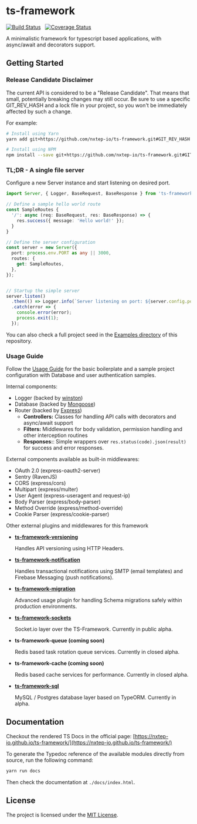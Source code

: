 ts-framework
============

[![Build Status](https://travis-ci.org/nxtep-io/ts-framework.svg?branch=master)](https://travis-ci.org/nxtep-io/ts-framework) &nbsp; [![Coverage Status](https://coveralls.io/repos/github/nxtep-io/ts-framework/badge.svg?branch=master)](https://coveralls.io/github/nxtep-io/ts-framework?branch=master)

A minimalistic framework for typescript based applications, with async/await and decorators support.


## Getting Started

### Release Candidate Disclaimer

The current API is considered to be a "Release Candidate". That means that small, potentially breaking 
changes may still occur. Be sure to use a specific GIT_REV_HASH and a lock file in your project, so you
won't be immediately affected by such a change.

For example:

```bash
# Install using Yarn
yarn add git+https://github.com/nxtep-io/ts-framework.git#GIT_REV_HASH 

# Install using NPM
npm install --save git+https://github.com/nxtep-io/ts-framework.git#GIT_REV_HASH 
``` 

### TL;DR - A single file server

Configure a new Server instance and start listening on desired port. 

```typescript
import Server, { Logger, BaseRequest, BaseResponse } from 'ts-framework';

// Define a sample hello world route
const SampleRoutes {
  '/': async (req: BaseRequest, res: BaseResponse) => {
    res.success({ message: 'Hello world!' });
  }
}

// Define the server configuration
const server = new Server({
  port: process.env.PORT as any || 3000,
  routes: {
    get: SampleRoutes,
  },
});


// Startup the simple server
server.listen()
  .then(() => Logger.info(`Server listening on port: ${server.config.port}`))
  .catch(error => {
    console.error(error);
    process.exit(1);
  });
```

You can also check a full project seed in the [Examples directory](./example) of this repository.

### Usage Guide

Follow the [Usage Guide](./GUIDE.md) for the basic boilerplate and a sample project configuration with
Database and user authentication samples.

Internal components:

- Logger (backed by [winston](https://npmjs.org/package/winston))
- Database (backed by [Mongoose](https://npmjs.org/package/mongoose))
- Router (backed by [Express](https://npmjs.org/package/express))
  - **Controllers:** Classes for handling API calls with decorators and async/await support
  - **Filters:** Middlewares for body validation, permission handling and other interception routines
  - **Responses:**: Simple wrappers over `res.status(code).json(result)` for success and error responses.

External components available as built-in middlewares: 

- OAuth 2.0 (express-oauth2-server)
- Sentry (RavenJS)
- CORS (express/cors)
- Multipart (express/multer)
- User Agent (express-useragent and request-ip)
- Body Parser (express/body-parser)
- Method Override (express/method-override)
- Cookie Parser (express/cookie-parser)

Other external plugins and middlewares for this framework

- **[ts-framework-versioning](https://github.com/nxtep-io/ts-framework-versioning)**

    Handles API versioning using HTTP Headers.
    
- **[ts-framework-notification](https://github.com/nxtep-io/ts-framework-notification)**

    Handles transactional notifications using SMTP (email templates) and Firebase Messaging (push notifications).

- **[ts-framework-migration](https://github.com/nxtep-io/ts-framework-migration)**

    Advanced usage plugin for handling Schema migrations safely within production environments.

- **[ts-framework-sockets](https://github.com/nxtep-io/ts-framework-sockets)**

    Socket.io layer over the TS-Framework. Currently in public alpha.

- **ts-framework-queue (coming soon)**

    Redis based task rotation queue services. Currently in closed alpha.

- **ts-framework-cache (coming soon)**

    Redis based cache services for performance. Currently in closed alpha.

- **[ts-framework-sql](https://github.com/nxtep-io/ts-framework-sql)**

    MySQL / Postgres database layer based on TypeORM. Currently in  alpha.


## Documentation

Checkout the rendered TS Docs in the official page: [https://nxtep-io.github.io/ts-framework/](https://nxtep-io.github.io/ts-framework/)

To generate the Typedoc reference of the available modules directly from source, run the following command:

```sh
yarn run docs
```

Then check the documentation at `./docs/index.html`.


## License

The project is licensed under the [MIT License](./LICENSE.md).
